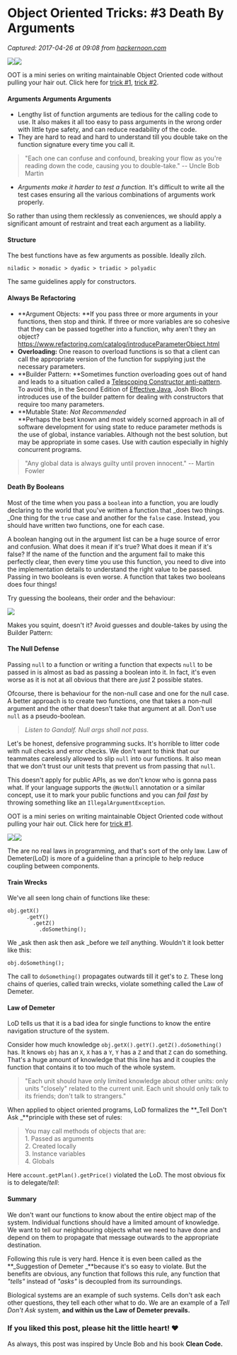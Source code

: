 # Object Oriented Tricks: #3 Death By Arguments

_Captured: 2017-04-26 at 09:08 from [hackernoon.com](https://hackernoon.com/object-oriented-tricks-3-death-by-arguments-d070ac86d996?source=userActivityShare-c79006fee040-1493190492)_

![](https://cdn-images-1.medium.com/freeze/max/30/1*vfNMIYvU89Hr0P0I9aYGJQ.png?q=20)![](https://cdn-images-1.medium.com/max/800/1*vfNMIYvU89Hr0P0I9aYGJQ.png)

OOT is a mini series on writing maintainable Object Oriented code without pulling your hair out. Click here for [trick #1](https://hackernoon.com/oo-tricks-the-art-of-command-query-separation-9343e50a3de0), [trick #2](https://hackernoon.com/object-oriented-tricks-2-law-of-demeter-4ecc9becad85).

#### Arguments Arguments Arguments

  * Lengthy list of function arguments are tedious for the calling code to use. It also makes it all too easy to pass arguments in the wrong order with little type safety, and can reduce readability of the code.
  * They are hard to read and hard to understand till you double take on the function signature every time you call it.

> "Each one can confuse and confound, breaking your flow as you're reading down the code, causing you to double-take." -- Uncle Bob Martin

  * _Arguments make it harder to test a function._ It's difficult to write all the test cases ensuring all the various combinations of arguments work properly.

So rather than using them recklessly as conveniences, we should apply a significant amount of restraint and treat each argument as a liability.

#### Structure

The best functions have as few arguments as possible. Ideally zilch.
    
    
    niladic > monadic > dyadic > triadic > polyadic

The same guidelines apply for constructors.

#### Always Be Refactoring

  * **Argument Objects: **If you pass three or more arguments in your functions, then stop and think. If three or more variables are so cohesive that they can be passed together into a function, why aren't they an object? <https://www.refactoring.com/catalog/introduceParameterObject.html>
  * **Overloading:** One reason to overload functions is so that a client can call the appropriate version of the function for supplying just the necessary parameters.
  * **Builder Pattern: **Sometimes function overloading goes out of hand and leads to a situation called a [Telescoping Constructor anti-pattern](http://codethataint.com/blog/telescoping-constructor-pattern-java/). To avoid this, in the Second Edition of [Effective Java](http://www.pearsonhighered.com/educator/product/Effective-Java/9780321356680.page), Josh Bloch introduces use of the builder pattern for dealing with constructors that require too many parameters.
  * **Mutable State: *Not Recommended*  
**Perhaps the best known and most widely scorned approach in all of software development for using state to reduce parameter methods is the use of global, instance variables. Although not the best solution, but may be appropriate in some cases. Use with caution especially in highly concurrent programs.

> "Any global data is always guilty until proven innocent." -- Martin Fowler

#### Death By Booleans

Most of the time when you pass a `boolean` into a function, you are loudly declaring to the world that you've written a function that _does two things. _One thing for the `true` case and another for the `false` case. Instead, you should have written two functions, one for each case.

A boolean hanging out in the argument list can be a huge source of error and confusion. What does it mean if it's true? What does it mean if it's false? If the name of the function and the argument fail to make this perfectly clear, then every time you use this function, you need to dive into the implementation details to understand the right value to be passed. Passing in two booleans is even worse. A function that takes two booleans does four things!

Try guessing the booleans, their order and the behaviour:

![](https://cdn-images-1.medium.com/max/800/1*hA6jR813fqBk7bwBxLTLEA.png)

Makes you squint, doesn't it? Avoid guesses and double-takes by using the Builder Pattern:

#### The Null Defense

Passing `null` to a function or writing a function that expects `null` to be passed in is almost as bad as passing a boolean into it. In fact, it's even worse as it is not at all obvious that there are _just_ 2 possible states.

Ofcourse, there is behaviour for the non-null case and one for the null case. A better approach is to create two functions, one that takes a non-null argument and the other that doesn't take that argument at all. Don't use `null` as a pseudo-boolean.

> _Listen to Gandalf. Null args shall not pass._

Let's be honest, defensive programming sucks. It's horrible to litter code with null checks and error checks. We don't want to think that our teammates carelessly allowed to slip `null` into our functions. It also mean that we don't trust our unit tests that prevent us from passing that `null`.

This doesn't apply for public APIs, as we don't know who is gonna pass what. If your language supports the `@NotNull` annotation or a similar concept, use it to mark your public functions and you can _fail fast_ by throwing something like an `IllegalArgumentException`.

  


OOT is a mini series on writing maintainable Object Oriented code without pulling your hair out. Click here for [trick #1](https://hackernoon.com/oo-tricks-the-art-of-command-query-separation-9343e50a3de0).

![](https://cdn-images-1.medium.com/freeze/max/30/1*kvzV3t07oGAt-SKxqpmnhA.jpeg?q=20)![](https://cdn-images-1.medium.com/max/800/1*kvzV3t07oGAt-SKxqpmnhA.jpeg)

The are no real laws in programming, and that's sort of the only law. Law of Demeter(LoD) is more of a guideline than a principle to help reduce coupling between components.

#### Train Wrecks

We've all seen long chain of functions like these:
    
    
    obj.getX()  
          .getY()  
            .getZ()  
              .doSomething();

We _ask then ask then ask _before we _tell_ anything. Wouldn't it look better like this:
    
    
    obj.doSomething();

The call to `doSomething()` propagates outwards till it get's to `Z`. These long chains of queries, called train wrecks, violate something called the Law of Demeter.

#### Law of Demeter

LoD tells us that it is a bad idea for single functions to know the entire navigation structure of the system.

Consider how much knowledge `obj.getX().getY().getZ().doSomething()` has. It knows `obj` has an `X`, `X` has a `Y`, `Y` has a `Z` and that `Z` can do something. That's a huge amount of knowledge that this line has and it couples the function that contains it to too much of the whole system.

> "Each unit should have only limited knowledge about other units: only units "closely" related to the current unit. Each unit should only talk to its friends; don't talk to strangers."

When applied to object oriented programs, LoD formalizes the **_Tell Don't Ask _**principle with these set of rules:

> You may call methods of objects that are:  
1\. Passed as arguments  
2\. Created locally  
3\. Instance variables  
4\. Globals

Here `account.getPlan().getPrice()` violated the LoD. The most obvious fix is to delegate/_tell_:

#### Summary

We don't want our functions to know about the entire object map of the system. Individual functions should have a limited amount of knowledge. We want to tell our neighbouring objects what we need to have done and depend on them to propagate that message outwards to the appropriate destination.

Following this rule is very hard. Hence it is even been called as the **_Suggestion of Demeter _**because it's so easy to violate. But the benefits are obvious, any function that follows this rule, any function that _"tells"_ instead of _"asks"_ is decoupled from its surroundings.

Biological systems are an example of such systems. Cells don't ask each other questions, they tell each other what to do. We are an example of a _Tell Don't Ask_ system, **and within us the Law of Demeter prevails.**

### If you liked this post, please hit the little heart! ❤

As always, this post was inspired by Uncle Bob and his book **Clean Code.**
